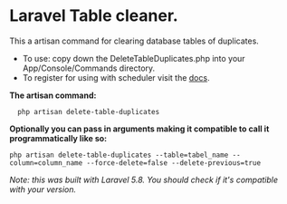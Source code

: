 # Laravel Table cleaner.

This a artisan command for clearing database tables of duplicates.

 - To use: copy down the DeleteTableDuplicates.php into your App/Console/Commands directory. 
 -  To register for using with scheduler visit the  [docs](https://laravel.com/docs/5.8/artisan#registering-commands).

**The artisan command:**

      php artisan delete-table-duplicates
**Optionally you can pass in arguments making it compatible to call it programmatically like so:**

    php artisan delete-table-duplicates --table=tabel_name --column=column_name --force-delete=false --delete-previous=true
*Note: this was built with Laravel 5.8. You should check if it's compatible with your version.*
